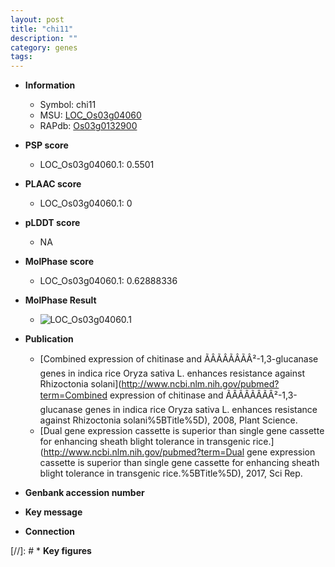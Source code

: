```yaml
---
layout: post
title: "chi11"
description: ""
category: genes
tags: 
---
```


* **Information**  
    + Symbol: chi11  
    + MSU: [LOC_Os03g04060](http://rice.plantbiology.msu.edu/cgi-bin/ORF_infopage.cgi?orf=LOC_Os03g04060)  
    + RAPdb: [Os03g0132900](http://rapdb.dna.affrc.go.jp/viewer/gbrowse_details/irgsp1?name=Os03g0132900)  

* **PSP score**  
    + LOC_Os03g04060.1: 0.5501 

* **PLAAC score**  
    + LOC_Os03g04060.1: 0 

* **pLDDT score**
    + NA


* **MolPhase score**
    + LOC_Os03g04060.1: 0.62888336

* **MolPhase Result**
    + ![LOC_Os03g04060.1](https://304243504.github.io/Pictures/LOC_Os03g/LOC_Os03g04060.1.png)

* **Publication**  
    + [Combined expression of chitinase and ÃÂÃÂÃÂÃÂ²-1,3-glucanase genes in indica rice Oryza sativa L. enhances resistance against Rhizoctonia solani](http://www.ncbi.nlm.nih.gov/pubmed?term=Combined expression of chitinase and ÃÂÃÂÃÂÃÂ²-1,3-glucanase genes in indica rice Oryza sativa L. enhances resistance against Rhizoctonia solani%5BTitle%5D), 2008, Plant Science.
    + [Dual gene expression cassette is superior than single gene cassette for enhancing sheath blight tolerance in transgenic rice.](http://www.ncbi.nlm.nih.gov/pubmed?term=Dual gene expression cassette is superior than single gene cassette for enhancing sheath blight tolerance in transgenic rice.%5BTitle%5D), 2017, Sci Rep.

* **Genbank accession number**  

* **Key message**  

* **Connection**  

[//]: # * **Key figures**  


